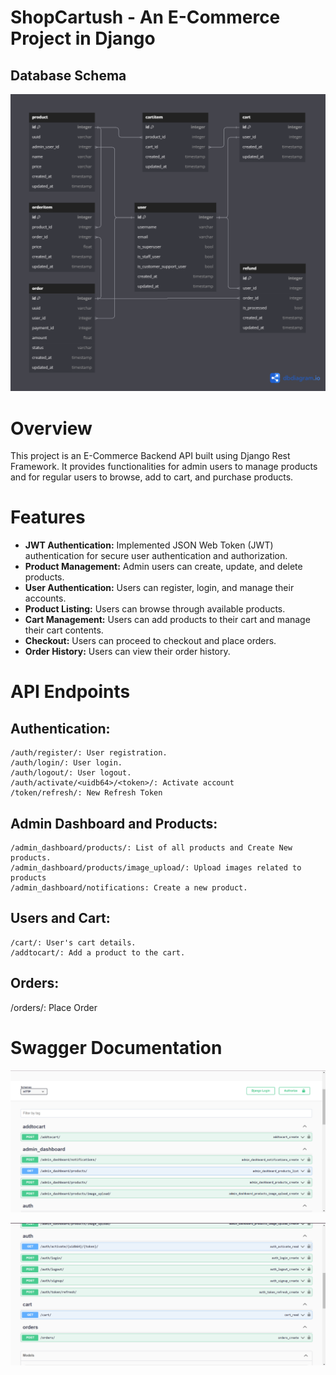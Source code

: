 # ShopCartush - An E-Commerce Project in Django


## Database Schema
![Database Schema](images_for_readme/shopcartush.png)

# Overview
This project is an E-Commerce Backend API built using Django Rest Framework. It provides functionalities for admin users to manage products and for regular users to browse, add to cart, and purchase products.


# Features
- **JWT Authentication:** Implemented JSON Web Token (JWT) authentication for secure user authentication and authorization.
- **Product Management:** Admin users can create, update, and delete products.
- **User Authentication:** Users can register, login, and manage their accounts.
- **Product Listing:** Users can browse through available products.
- **Cart Management:** Users can add products to their cart and manage their cart contents.
- **Checkout:** Users can proceed to checkout and place orders.
- **Order History:** Users can view their order history.

# API Endpoints

## Authentication:
```
/auth/register/: User registration.
/auth/login/: User login.
/auth/logout/: User logout.
/auth/activate/<uidb64>/<token>/: Activate account
/token/refresh/: New Refresh Token
```
## Admin Dashboard and Products:
```
/admin_dashboard/products/: List of all products and Create New products.
/admin_dashboard/products/image_upload/: Upload images related to products
/admin_dashboard/notifications: Create a new product.
```

## Users and Cart:
```
/cart/: User's cart details.
/addtocart/: Add a product to the cart.
```

## Orders:
/orders/: Place Order

# Swagger Documentation

![alt text](image.png)

![alt text](image-1.png)